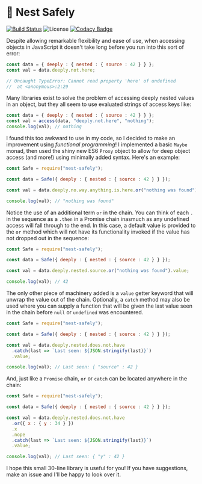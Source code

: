 # :link: Nest Safely
[![Build Status](https://travis-ci.org/kylehovey/nest-safely.svg?branch=master)](https://travis-ci.org/kylehovey/nest-safely)
![License](https://img.shields.io/packagist/l/doctrine/orm.svg)
[![Codacy Badge](https://api.codacy.com/project/badge/Grade/b64b72f66ab342ba8d9d7a3d8fba8576)](https://www.codacy.com/app/kylehovey/nest-safely?utm_source=github.com&amp;utm_medium=referral&amp;utm_content=kylehovey/nest-safely&amp;utm_campaign=Badge_Grade)

Despite allowing remarkable flexibility and ease of use, when accessing objects in JavaScript it doesn't take long before you run into this sort of error:

```JavaScript
const data = { deeply : { nested : { source : 42 } } };
const val = data.deeply.not.here;

// Uncaught TypeError: Cannot read property 'here' of undefined
//  at <anonymous>:2:29
```

Many libraries exist to solve the problem of accessing deeply nested values in an object, but they all seem to use evaluated strings of access keys like:

```JavaScript
const data = { deeply : { nested : { source : 42 } } };
const val = access(data, "deeply.not.here", "nothing");
console.log(val); // nothing
```

I found this too awkward to use in my code, so I decided to make an improvement using *functional programming*! I implemented a basic `Maybe` monad, then used the shiny new ES6 `Proxy` object to allow for deep object access (and more!) using minimally added syntax. Here's an example:

```JavaScript
const Safe = require("nest-safely");

const data = Safe({ deeply : { nested : { source : 42 } } });

const val = data.deeply.no.way.anything.is.here.or("nothing was found").value;

console.log(val); // "nothing was found"
```

Notice the use of an additional term `or` in the chain. You can think of each `.` in the sequence as a `.then` in a Promise chain inasmuch as any undefined access will fall through to the end. In this case, a default value is provided to the `or` method which will not have its functionality invoked if the value has not dropped out in the sequence:

```JavaScript
const Safe = require("nest-safely");

const data = Safe({ deeply : { nested : { source : 42 } } });

const val = data.deeply.nested.source.or("nothing was found").value;

console.log(val); // 42
```

The only other piece of machinery added is a `value` getter keyword that will unwrap the value out of the chain. Optionally, a `catch` method may also be used where you can supply a function that will be given the last value seen in the chain before `null` or `undefined` was encountered.

```JavaScript
const Safe = require("nest-safely");

const data = Safe({ deeply : { nested : { source : 42 } } });

const val = data.deeply.nested.does.not.have
  .catch(last => `Last seen: ${JSON.stringify(last)}`)
  .value;

console.log(val); // Last seen: { "source" : 42 }
```

And, just like a `Promise` chain, `or` or `catch` can be located anywhere in the chain:

```JavaScript
const Safe = require("nest-safely");

const data = Safe({ deeply : { nested : { source : 42 } } });

const val = data.deeply.nested.does.not.have
  .or({ x : { y : 34 } })
  .x
  .nope
  .catch(last => `Last seen: ${JSON.stringify(last)}`)
  .value;

console.log(val); // Last seen: { "y" : 42 }
```

I hope this small 30-line library is useful for you! If you have suggestions, make an issue and I'll be happy to look over it.
